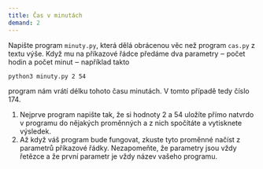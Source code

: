 ```yaml
---
title: Čas v minutách
demand: 2
---
```


Napište program `minuty.py`, která dělá obrácenou věc než program `cas.py` z
textu výše. Když mu na příkazové řádce předáme dva parametry ‒ počet hodin a
počet minut ‒ například takto

```shell
python3 minuty.py 2 54
```

program nám vrátí délku tohoto času minutách. V tomto případě tedy číslo 174.

1. Nejprve program napište tak, že si hodnoty 2 a 54 uložíte přímo natvrdo v programu do nějakých proměnných a z nich spočítáte a vytisknete výsledek.
1. Až když váš program bude fungovat, zkuste tyto proměnné načíst z parametrů příkazové řádky. Nezapomeňte, že parametry jsou vždy řetězce a že první parametr je vždy název vašeho programu.
